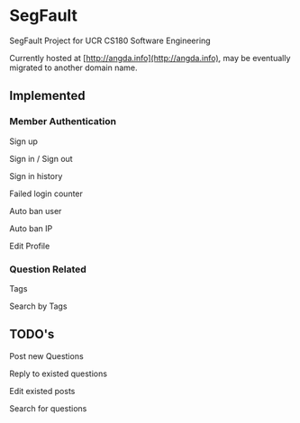 # SegFault
SegFault Project for UCR CS180 Software Engineering


Currently hosted at [http://angda.info](http://angda.info), may be eventually migrated to another domain name.


## Implemented

### Member Authentication

Sign up

Sign in / Sign out

Sign in history

Failed login counter

Auto ban user

Auto ban IP

Edit Profile

### Question Related

Tags

Search by Tags



## TODO's

Post new Questions

Reply to existed questions

Edit existed posts

Search for questions
